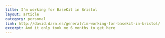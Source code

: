 ```yaml
---
title: I'm working for BaseKit in Bristol
layout: article
category: personal
link: http://david.darn.es/general/im-working-for-basekit-in-bristol/
excerpt: And it only took me 6 months to get here
---
```

